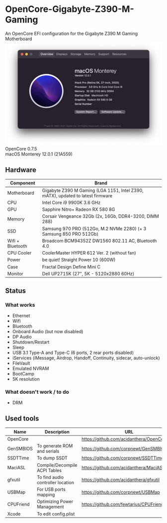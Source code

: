 # OpenCore-Gigabyte-Z390-M-Gaming
An OpenCore EFI configuration for the Gigabyte Z390 M Gaming Motherboard
![info](./overview12.png)
OpenCore 0.7.5\
macOS Monterey 12.0.1 (21A559)
## Hardware
Component | Brand
-|-
Motherboard | Gigabyte Z390 M Gaming (LGA 1151, Intel Z390, mATX), updated to latest firmware 
CPU | Intel Core i9 9900K 3.6 GHz
GPU | Sapphire Nitro+ Radeon RX 580 8G
Memory | Corsair Vengeance 32Gb (2x, 16Gb, DDR4-3200, DIMM 288) 
SSD | Samsung 970 PRO (512Go, M.2 NVMe 2280) (+ 3 Samsung 850 PRO 512Gb)
Wifi + Bluetooth | Broadcom BCM94352Z DW1560 802.11 AC, Bluetooth 4.0
CPU Cooler | CoolerMaster HYPER 612 Ver. 2 (without fan)
Power | be quiet! Straight Power 10 (600W)
Case | Fractal Design Define Mini C
Monitor | Dell UP2715K (27", 5K - 5120x2880 60Hz)


## Status

### What works
- Ethernet
- Wifi
- Bluetooth 
- Onboard Audio (but now disabled)
- DP Audio
- Shutdown/Restart
- Sleep
- USB 3.1 Type-A and Type-C (6 ports, 2 rear ports disabled)
- iServices (iMessage, Airdrop, Handoff, Continuity, sidecar, auto-unlock)
- FileVault
- Emulated NVRAM
- BootCamp
- 5K resolution

### What doesn't work / to do
- DRM

## Used tools
Name | Description | URL
-|-|-
OpenCore | | https://github.com/acidanthera/OpenCorePkg
GenSMBIOS | To generate ROM and serials | https://github.com/corpnewt/GenSMBIOS
SSDTTime | To dump SSDT | https://github.com/corpnewt/SSDTTime
MaciASL | Compile/Decompile ACPI Tables | https://github.com/acidanthera/MaciASL/
gfxutil | To find audio controller location | https://github.com/acidanthera/gfxutil
USBMap | For USB ports mapping | https://github.com/corpnewt/USBMap
CPUFriend | Optimizing Power Management | https://github.com/fewtarius/CPUFriendFriend
Xcode | To edit config.plist |
